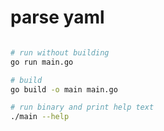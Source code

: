 # parse yaml

```bash

# run without building
go run main.go

# build
go build -o main main.go

# run binary and print help text
./main --help

```
